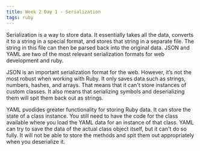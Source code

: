 ```yaml
---
title: Week 2 Day 1 - Serialization
tags: ruby
---
```


Serialization is a way to store data. It essentially takes all the data, converts it to a string in a special format, and stores that string in a separate file. The string in this file can then be parsed back into the original data. JSON and YAML are two of the most relevant serialization formats for web development and ruby.

JSON is an important serialization format for the web. However, it’s not the most robust when working with Ruby. It only saves data such as strings, numbers, hashes, and arrays. That means that it can't store instances of custom classes. It also means that serializing symbols and deserializing them will spit them back out as strings.

YAML pvodides greater functionality for storing Ruby data. It can store the state of a class instance. You still need to have the code for the class available where you load the YAML data for an instance of that class. YAML can try to save the data of the actual class object itself, but it can't do so fully. It will not be able to store the methods and spit them out appropriately when you deserialize it.